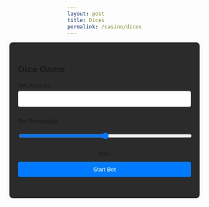 ```yaml
---
layout: post
title: Dices 
permalink: /casino/dices
---
```

<title>Dice Game</title>
<style>
    body {
        font-family: Arial, sans-serif;
        margin: 0;
        padding: 20px;
        display: flex;
        flex-direction: column;
        align-items: center;
    }
    .container {
        max-width: 400px;
        width: 100%;
        background-color: #2b2b2b;
        padding: 20px;
        border-radius: 8px;
        box-shadow: 0 0 10px rgba(0, 0, 0, 0.1);
    }
    label {
        display: block;
        margin: 10px 0 5px;
    }
    input, button {
        width: 100%;
        padding: 10px;
        margin-bottom: 15px;
        border: 1px solid #ccc;
        border-radius: 4px;
    }
    button {
        background-color: #007bff;
        color: #fff;
        border: none;
        cursor: pointer;
    }
    button:hover {
        background-color: #0056b3;
    }
    .slider-value {
        text-align: center;
        margin-bottom: 10px;
    }
</style>

<body>
<div class="container">
    <h2>Dice Game</h2>
    <form id="betForm">
        <label for="betAmount">Bet Amount:</label>
        <input type="number" id="betAmount" name="betAmount" required min="1">
        <label for="betProbability">Bet Probability:</label>
        <input type="range" id="betProbability" name="betProbability" min="0" max="100" value="50" step="10">
        <div class="slider-value" id="sliderValue">50%</div>
        <button type="submit">Start Bet</button>
    </form>
</div>
<script type="module">
    import { pythonURI, javaURI, fetchOptions, login } from '../assets/js/api/config.js';
    const betForm = document.getElementById('betForm');
    const betProbability = document.getElementById('betProbability');
    const sliderValue = document.getElementById('sliderValue');
    betProbability.addEventListener('input', () => {
        sliderValue.textContent = `${betProbability.value}%`;
    });
    betForm.addEventListener('submit', async (e) => {
        e.preventDefault();
        const betAmount = document.getElementById('betAmount').value;
        const probability = betProbability.value;
        const betData = {
            username: "hanlun",
            betSize: parseFloat(betAmount),
            winChance: parseFloat(probability/100)
        };
        try {
            const response = await fetch(javaURI + '/api/casino/dice/calculate', {
                method: 'POST',
                headers: {
                    'Content-Type': 'application/json'
                },
                body: JSON.stringify(betData)
            });
            const result = await response.json();
            alert(`CURRENT BALANCE: ${result.balance}`);
        } catch (error) {
            console.error('Error:', error);
            alert('An error occurred. Please try again.');
        }
    });
</script>